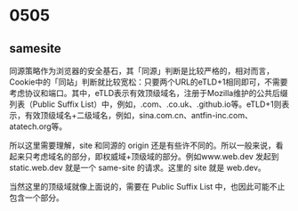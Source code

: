 # 0505

## samesite

同源策略作为浏览器的安全基石，其「同源」判断是比较严格的，相对而言，Cookie中的「同站」判断就比较宽松：只要两个URL的eTLD+1相同即可，不需要考虑协议和端口。其中，eTLD表示有效顶级域名，注册于Mozilla维护的公共后缀列表（Public Suffix List）中，例如，.com、.co.uk、.github.io等。eTLD+1则表示，有效顶级域名+二级域名，例如，sina.com.cn、antfin-inc.com、atatech.org等。     

所以这里需要理解，site 和同源的 origin 还是有些许不同的。所以一般来说，看起来只考虑域名的部分，即权威域+顶级域的部分。例如www.web.dev 发起到 static.web.dev 就是一个 same-site 的请求。这里的 site 就是 web.dev。    

当然这里的顶级域就像上面说的，需要在 Public Suffix List 中，也因此可能不止包含一个部分。    
